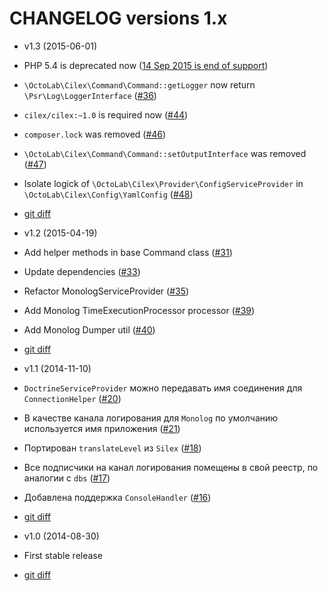 CHANGELOG versions 1.x
======================

* v1.3 (2015-06-01)

 * PHP 5.4 is deprecated now ([14 Sep 2015 is end of support](http://php.net/supported-versions.php))
 * `\OctoLab\Cilex\Command\Command::getLogger` now return `\Psr\Log\LoggerInterface` ([#36](../../issues/36))
 * `cilex/cilex:~1.0` is required now ([#44](../../issues/44))
 * `composer.lock` was removed ([#46](../../issues/46))
 * `\OctoLab\Cilex\Command\Command::setOutputInterface` was removed ([#47](../../issues/47))
 * Isolate logick of `\OctoLab\Cilex\Provider\ConfigServiceProvider` in `\OctoLab\Cilex\Config\YamlConfig` ([#48](../../issues/48))
 * [git diff](../../compare/v1.2.3...v1.3.1)

* v1.2 (2015-04-19)

 * Add helper methods in base Command class ([#31](../../issues/31))
 * Update dependencies ([#33](../../issues/33))
 * Refactor MonologServiceProvider ([#35](../../issues/35))
 * Add Monolog TimeExecutionProcessor processor ([#39](../../issues/39))
 * Add Monolog Dumper util ([#40](../../issues/40))
 * [git diff](../../compare/v1.1.4...v1.2.3)

* v1.1 (2014-11-10)

 * `DoctrineServiceProvider` можно передавать имя соединения для `ConnectionHelper` ([#20](../../issues/20))
 * В качестве канала логирования для `Monolog` по умолчанию используется имя приложения ([#21](../../issues/21))
 * Портирован `translateLevel` из `Silex` ([#18](../../issues/18))
 * Все подписчики на канал логирования помещены в свой реестр, по аналогии с `dbs` ([#17](../../issues/17))
 * Добавлена поддержка `ConsoleHandler` ([#16](../../issues/16))
 * [git diff](../../compare/v1.0.1...v1.1.4)

* v1.0 (2014-08-30)

 * First stable release
 * [git diff](../../compare/v0.6...v1.0.1)
